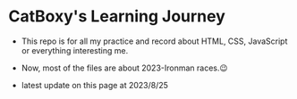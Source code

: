 # CatBoxy's Learning Journey
- This repo is for all my practice and record about HTML, CSS, JavaScript or everything interesting me.

- Now, most of the files are about 2023-Ironman races.😉

- latest update on this page at 2023/8/25